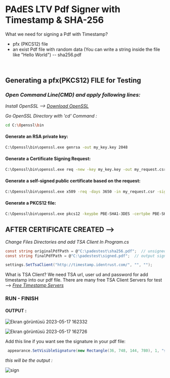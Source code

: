 # PAdES LTV Pdf Signer with Timestamp & SHA-256

What we need for signing a Pdf with Timestamp?
- pfx (PKCS12) file
- an exist Pdf file with random data (You can write a string inside the file like "Hello World") -- sha256.pdf

<br>

## Generating a pfx(PKCS12) FILE for Testing


### *Open Command Line(CMD) and apply following lines:*

*Install OpenSSL --> [Download OpenSSL](https://slproweb.com/products/Win32OpenSSL.html)*

*Go OpenSSL Directory with 'cd' Command :*

```bash
cd C:\Openssl\bin
```

#### Generate an RSA private key:

```bash
C:\Openssl\bin\openssl.exe genrsa -out my_key.key 2048
```

#### Generate a Certificate Signing Request:

```bash
C:\Openssl\bin\openssl.exe req -new -key my_key.key -out my_request.csr
```

#### Generate a self-signed public certificate based on the request:

```bash
C:\Openssl\bin\openssl.exe x509 -req -days 3650 -in my_request.csr -signkey my_key.key -out my_cert.crt
```

#### Generate a PKCS12 file:

```bash
C:\Openssl\bin\openssl.exe pkcs12 -keypbe PBE-SHA1-3DES -certpbe PBE-SHA1-3DES -export -in my_cert.crt -inkey my_key.key -out my_pkcs12.pfx -name "my-name"
```



## AFTER CERTIFICATE CREATED -->
*Change Files Directories and add TSA Client In Program.cs*
```cs
const string originalPdfPath = @"C:\padestest\sha256.pdf";  // unsigned pdf file path (an existing pdf file)
const string finalPdfPath = @"C:\padestest\signed.pdf";  // output signed pdf file path

settings.SetTsaClient("http://timestamp.identrust.com/", "", "");
```
What is TSA Client? 
We need TSA url, user ud and password for add timestamp into our pdf file.
There are many free TSA Client Servers for test --> *[Free Timestamp Servers](https://gist.github.com/Manouchehri/fd754e402d98430243455713efada710)*

### RUN - FINISH
#### OUTPUT :

![Ekran görüntüsü 2023-05-17 162332](https://github.com/githuseyingur/PAdES_pdf_LTV_signer_SHA256_with_ts/assets/120099096/a7e3eda9-f624-41b6-b5b0-c666b05406d4)

![Ekran görüntüsü 2023-05-17 162726](https://github.com/githuseyingur/PAdES_pdf_LTV_signer_SHA256_with_ts/assets/120099096/adab001f-4e15-4b44-a232-7715b3dd1dcf)

Add this line if you want see the signature in your pdf file: 
```cs
 appearance.SetVisibleSignature(new Rectangle(36, 748, 144, 780), 1, "sig");
```
*this will be the output :*

![sign](https://github.com/githuseyingur/PAdES_pdf_LTV_signer_SHA256_with_ts/assets/120099096/584ce07d-edef-4be6-8d37-d2862c4c546d)


